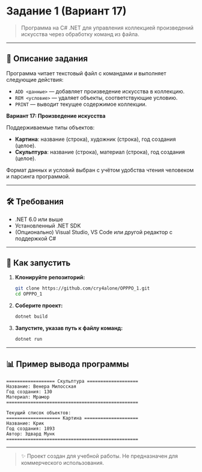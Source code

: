 # Задание 1 (Вариант 17)

> Программа на C# .NET для управления коллекцией произведений искусства через обработку команд из файла.

---

## 📌 Описание задания

Программа читает текстовый файл с командами и выполняет следующие действия:

- `ADD <данные>` — добавляет произведение искусства в коллекцию.
- `REM <условие>` — удаляет объекты, соответствующие условию.
- `PRINT` — выводит текущее содержимое коллекции.

**Вариант 17: Произведение искусства**

Поддерживаемые типы объектов:
- **Картина**: название (строка), художник (строка), год создания (целое).
- **Скульптура**: название (строка), материал (строка), год создания (целое).

Формат данных и условий выбран с учётом удобства чтения человеком и парсинга программой.

---

## 🛠️ Требования

- .NET 6.0 или выше
- Установленный .NET SDK
- (Опционально) Visual Studio, VS Code или другой редактор с поддержкой C#

---

## 🚀 Как запустить

1. **Клонируйте репозиторий:**

   ```bash
   git clone https://github.com/cry4alone/OPPPO_1.git
   cd OPPPO_1
   ```

2. **Соберите проект:**

   ```bash
   dotnet build
   ```

3. **Запустите, указав путь к файлу команд:**

   ```bash
   dotnet run
   ```

---

## 📊 Пример вывода программы

```plaintext
================== Скульптура ===================
Название: Венера Милосская
Год создания: 130
Материал: Мрамор
=================================================

Текущий список объектов:
==================== Картина ====================
Название: Крик
Год создания: 1893
Автор: Эдвард Мунк
=================================================
```

---

> ✨ Проект создан для учебной работы. Не предназначен для коммерческого использования.
